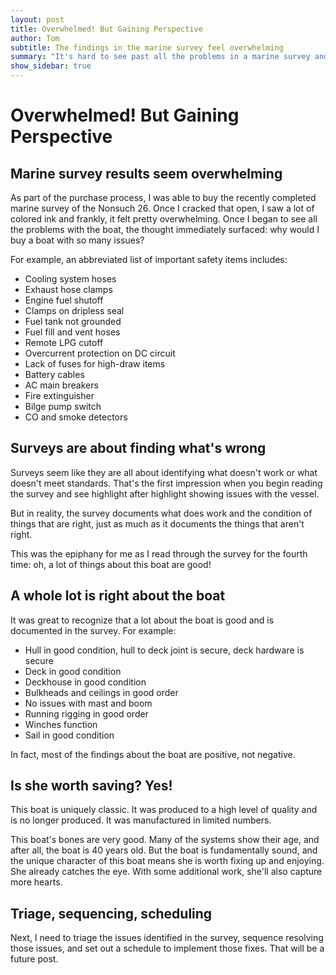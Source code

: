 ```yaml
---
layout: post
title: Overwhelmed! But Gaining Perspective
author: Tom
subtitle: The findings in the marine survey feel overwhelming
summary: "It's hard to see past all the problems in a marine survey and still recognize the number of things that are right and the fundamental value of the boat."
show_sidebar: true
---
```


# Overwhelmed! But Gaining Perspective

## Marine survey results seem overwhelming

As part of the purchase process, I was able to buy the recently completed marine survey of the Nonsuch 26. Once I cracked that open, I saw a lot of colored ink and frankly, it felt pretty overwhelming. Once I began to see all the problems with the boat, the thought immediately surfaced: why would I buy a boat with so many issues?

For example, an abbreviated list of important safety items includes:
- Cooling system hoses
- Exhaust hose clamps
- Engine fuel shutoff
- Clamps on dripless seal
- Fuel tank not grounded
- Fuel fill and vent hoses
- Remote LPG cutoff
- Overcurrent protection on DC circuit
- Lack of fuses for high-draw items
- Battery cables
- AC main breakers
- Fire extinguisher
- Bilge pump switch
- CO and smoke detectors

## Surveys are about finding what's wrong

Surveys seem like they are all about identifying what doesn't work or what doesn't meet standards. That's the first impression when you begin reading the survey and see highlight after highlight showing issues with the vessel. 

But in reality, the survey documents what does work and the condition of things that are right, just as much as it documents the things that aren't right.

This was the epiphany for me as I read through the survey for the fourth time: oh, a lot of things about this boat are good!

## A whole lot is right about the boat

It was great to recognize that a lot about the boat is good and is documented in the survey. For example:
- Hull in good condition, hull to deck joint is secure, deck hardware is secure
- Deck in good condition
- Deckhouse in good condition
- Bulkheads and ceilings in good order
- No issues with mast and boom
- Running rigging in good order
- Winches function
- Sail in good condition

In fact, most of the findings about the boat are positive, not negative.

## Is she worth saving? Yes!

This boat is uniquely classic. It was produced to a high level of quality and is no longer produced. It was manufactured in limited numbers.

This boat's bones are very good. Many of the systems show their age, and after all, the boat is 40 years old. But the boat is fundamentally sound, and the unique character of this boat means she is worth fixing up and enjoying. She already catches the eye. With some additional work, she'll also capture more hearts.

## Triage, sequencing, scheduling

Next, I need to triage the issues identified in the survey, sequence resolving those issues, and set out a schedule to implement those fixes. That will be a future post.

